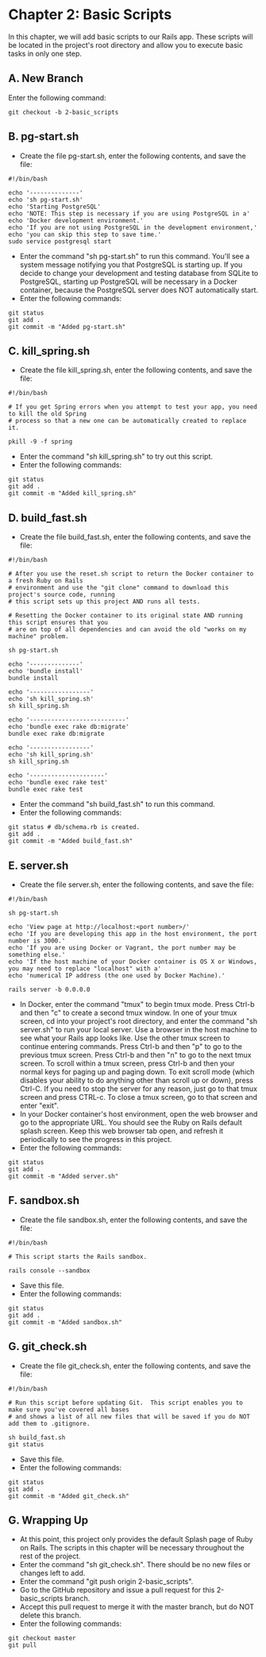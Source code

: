 # Chapter 2: Basic Scripts

In this chapter, we will add basic scripts to our Rails app.  These scripts will be located in the project's root directory
and allow you to execute basic tasks in only one step.

## A. New Branch
Enter the following command:
```
git checkout -b 2-basic_scripts
```
## B. pg-start.sh
* Create the file pg-start.sh, enter the following contents, and save the file:
```
#!/bin/bash

echo '--------------'
echo 'sh pg-start.sh'
echo 'Starting PostgreSQL'
echo 'NOTE: This step is necessary if you are using PostgreSQL in a'
echo 'Docker development environment.'
echo 'If you are not using PostgreSQL in the development environment,'
echo 'you can skip this step to save time.'
sudo service postgresql start
```
* Enter the command "sh pg-start.sh" to run this command.  You'll see a system message notifying you that PostgreSQL is starting up.  If you decide to change your development and testing database from SQLite to PostgreSQL, starting up PostgreSQL will be necessary in a Docker container, because the PostgreSQL server does NOT automatically start.
* Enter the following commands:
```
git status
git add .
git commit -m "Added pg-start.sh"
```
## C.  kill_spring.sh
* Create the file kill_spring.sh, enter the following contents, and save the file:
```
#!/bin/bash

# If you get Spring errors when you attempt to test your app, you need to kill the old Spring 
# process so that a new one can be automatically created to replace it.

pkill -9 -f spring
```
* Enter the command "sh kill_spring.sh" to try out this script.
* Enter the following commands:
```
git status
git add .
git commit -m "Added kill_spring.sh"
``` 
## D. build_fast.sh
* Create the file build_fast.sh, enter the following contents, and save the file:
```
#!/bin/bash

# After you use the reset.sh script to return the Docker container to a fresh Ruby on Rails 
# environment and use the "git clone" command to download this project's source code, running 
# this script sets up this project AND runs all tests.

# Resetting the Docker container to its original state AND running this script ensures that you
# are on top of all dependencies and can avoid the old "works on my machine" problem.

sh pg-start.sh

echo '--------------'
echo 'bundle install'
bundle install

echo '-----------------'
echo 'sh kill_spring.sh'
sh kill_spring.sh

echo '---------------------------'
echo 'bundle exec rake db:migrate'
bundle exec rake db:migrate

echo '-----------------'
echo 'sh kill_spring.sh'
sh kill_spring.sh

echo '---------------------'
echo 'bundle exec rake test'
bundle exec rake test
```
* Enter the command "sh build_fast.sh" to run this command.
* Enter the following commands:
```
git status # db/schema.rb is created.
git add .
git commit -m "Added build_fast.sh"
```

## E. server.sh
* Create the file server.sh, enter the following contents, and save the file:
```
#!/bin/bash

sh pg-start.sh

echo 'View page at http://localhost:<port number>/'
echo 'If you are developing this app in the host environment, the port number is 3000.'
echo 'If you are using Docker or Vagrant, the port number may be something else.'
echo 'If the host machine of your Docker container is OS X or Windows, you may need to replace "localhost" with a'
echo 'numerical IP address (the one used by Docker Machine).'

rails server -b 0.0.0.0
```
* In Docker, enter the command "tmux" to begin tmux mode.  Press Ctrl-b and then "c" to create a second tmux window.  In one of your tmux screen, cd into your project's root directory, and enter the command "sh server.sh" to run your local server.  Use a browser in the host machine to see what your Rails app looks like.  Use the other tmux screen to continue entering commands.  Press Ctrl-b and then "p" to go to the previous tmux screen.  Press Ctrl-b and then "n" to go to the next tmux
screen.  To scroll within a tmux screen, press Ctrl-b and then your normal keys for paging up and paging down.  To exit scroll mode (which disables your ability to do anything other than scroll up or down), press Ctrl-C.   If you need to stop the server for any reason, just go to that tmux screen and press CTRL-c.  To close a tmux screen, go to that screen and enter "exit".
* In your Docker container's host environment, open the web browser and go to the appropriate URL.  You should see the Ruby on Rails default splash screen.  Keep this web browser tab open, and refresh it periodically to see the progress in this project.
* Enter the following commands:
```
git status
git add .
git commit -m "Added server.sh"
```

## F. sandbox.sh
*  Create the file sandbox.sh, enter the following contents, and save the file:
```
#!/bin/bash

# This script starts the Rails sandbox.

rails console --sandbox
```
* Save this file.
* Enter the following commands:
```
git status
git add .
git commit -m "Added sandbox.sh"
```
## G. git_check.sh
* Create the file git_check.sh, enter the following contents, and save the file:
```
#!/bin/bash

# Run this script before updating Git.  This script enables you to make sure you've covered all bases 
# and shows a list of all new files that will be saved if you do NOT add them to .gitignore.

sh build_fast.sh
git status
```
* Save this file.
* Enter the following commands:
```
git status
git add .
git commit -m "Added git_check.sh"
```

## G.  Wrapping Up
* At this point, this project only provides the default Splash page of Ruby on Rails.  The scripts in this chapter will be
necessary throughout the rest of the project.
* Enter the command "sh git_check.sh".  There should be no new files or changes left to add.
* Enter the command "git push origin 2-basic_scripts".
* Go to the GitHub repository and issue a pull request for this 2-basic_scripts branch.
* Accept this pull request to merge it with the master branch, but do NOT delete this branch.
* Enter the following commands:
```
git checkout master
git pull
```
